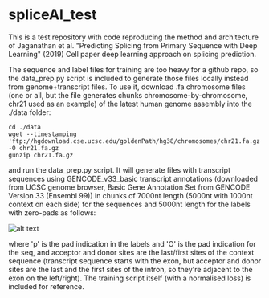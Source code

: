 # spliceAI_test

This is a test repository with code reproducing the method and architecture of Jaganathan et al. "Predicting Splicing from Primary Sequence with Deep Learning" (2019) Cell paper deep learning approach on splicing prediction.

The sequence and label files for training are too heavy for a github repo, so the data_prep.py script is included to generate those files locally instead from genome+transcript files. To use it, download .fa chromosome files (one or all, but the file generates chunks chromosome-by-chromosome, chr21 used as an example) of the latest human genome assembly into the ./data folder:

```
cd ./data
wget --timestamping 'ftp://hgdownload.cse.ucsc.edu/goldenPath/hg38/chromosomes/chr21.fa.gz' -O chr21.fa.gz
gunzip chr21.fa.gz
```

and run the data_prep.py script. It will generate files with transcript sequences using GENCODE_v33_basic transcript annotations (downloaded from UCSC genome browser, Basic Gene Annotation Set from GENCODE Version 33 (Ensembl 99)) in chunks of 7000nt length (5000nt with 1000nt context on each side) for the sequences and 5000nt length for the labels with zero-pads as follows: 

![alt text](https://github.com/iamqoqao/spliceAI_test/blob/master/labels.png?raw=true)

where 'p' is the pad indication in the labels and 'O' is the pad indication for the seq, and acceptor and donor sites are the last/first sites of the context sequence (transcript sequence starts with the exon, but acceptor and donor sites are the last and the first sites of the intron, so they're adjacent to the exon on the left/right). The training script itself (with a normalised loss) is included for reference.
